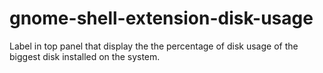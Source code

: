 # gnome-shell-extension-disk-usage

Label in top panel that display the the percentage of disk usage of the biggest disk installed on the system.
